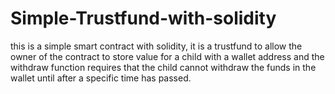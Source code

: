 # Simple-Trustfund-with-solidity


this is a simple smart contract with solidity, it is a trustfund to allow the owner of the contract to store value for a child with a wallet address 
and the withdraw function requires that the child cannot withdraw the funds in the wallet until after a specific time has passed.
